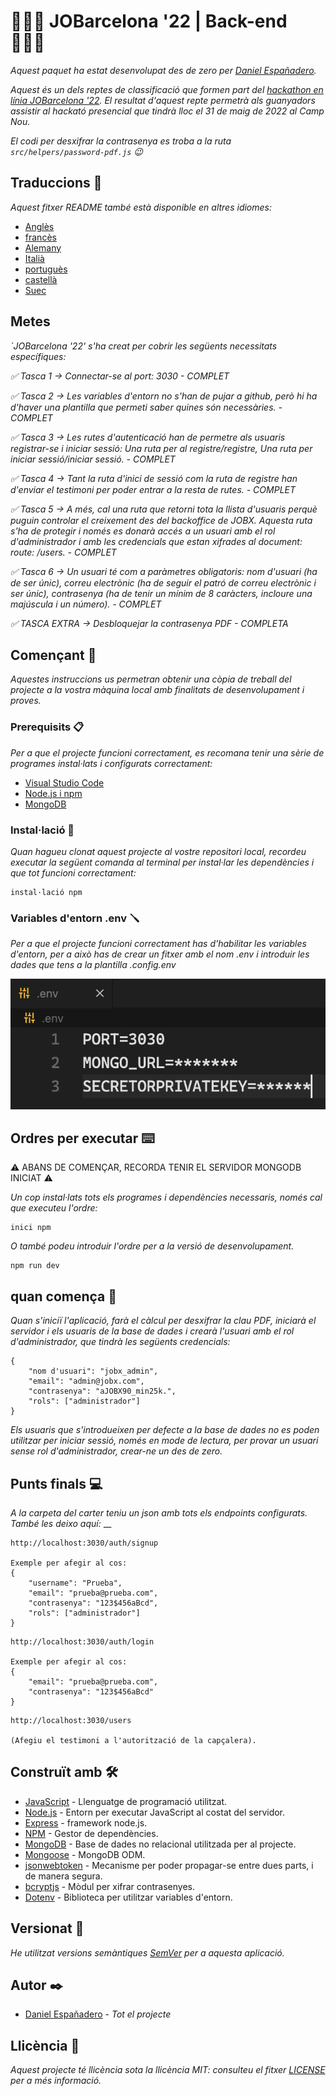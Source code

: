 # 👨🏻‍💻 JOBarcelona '22 | Back-end 👨🏻‍💻

_Aquest paquet ha estat desenvolupat des de zero per [Daniel Españadero](https://github.com/DanielEspanadero)._

_Aquest és un dels reptes de classificació que formen part del [hackathon en línia JOBarcelona '22](https://nuwe.io/challenge/jobarcelona-'22-back-end). El resultat d'aquest repte permetrà als guanyadors assistir al hackató presencial que tindrà lloc el 31 de maig de 2022 al Camp Nou._

_El codi per desxifrar la contrasenya es troba a la ruta `src/helpers/password-pdf.js` 😉_

## Traduccions 💬

_Aquest fitxer README també està disponible en altres idiomes:_
- [Anglès](https://github.com/DanielEspanadero/hackathon-jobarcelona22-back-javascript/blob/main/README.md)
- [francès](https://github.com/DanielEspanadero/hackathon-jobarcelona22-back-javascript/blob/main/docs/README-fr.md)
- [Alemany](https://github.com/DanielEspanadero/hackathon-jobarcelona22-back-javascript/blob/main/docs/README-de.md)
- [Italià](https://github.com/DanielEspanadero/hackathon-jobarcelona22-back-javascript/blob/main/docs/README-it.md)
- [portuguès](https://github.com/DanielEspanadero/hackathon-jobarcelona22-back-javascript/blob/main/docs/README-pt.md)
- [castellà](https://github.com/DanielEspanadero/hackathon-jobarcelona22-back-javascript/blob/main/docs/README-es.md)
- [Suec](https://github.com/DanielEspanadero/hackathon-jobarcelona22-back-javascript/blob/main/docs/README-se.md)

## Metes
_`JOBarcelona '22' s'ha creat per cobrir les següents necessitats específiques:_

_✅ Tasca 1 → Connectar-se al port: 3030 - COMPLET_

_✅ Tasca 2 → Les variables d'entorn no s'han de pujar a github, però hi ha d'haver una plantilla que permeti saber quines són necessàries. - COMPLET_

_✅ Tasca 3 → Les rutes d'autenticació han de permetre als usuaris registrar-se i iniciar sessió: Una ruta per al registre/registre, Una ruta per iniciar sessió/iniciar sessió. - COMPLET_

_✅ Tasca 4 → Tant la ruta d'inici de sessió com la ruta de registre han d'enviar el testimoni per poder entrar a la resta de rutes. - COMPLET_

_✅ Tasca 5 → A més, cal una ruta que retorni tota la llista d'usuaris perquè puguin controlar el creixement des del backoffice de JOBX. Aquesta ruta s'ha de protegir i només es donarà accés a un usuari amb el rol d'administrador i amb les credencials que estan xifrades al document: route: /users. - COMPLET_

_✅ Tasca 6 → Un usuari té com a paràmetres obligatoris: nom d'usuari (ha de ser únic), correu electrònic (ha de seguir el patró de correu electrònic i ser únic), contrasenya (ha de tenir un mínim de 8 caràcters, incloure una majúscula i un número). - COMPLET_

_✅ TASCA EXTRA → Desbloquejar la contrasenya PDF - COMPLETA_

## Començant 🚀

_Aquestes instruccions us permetran obtenir una còpia de treball del projecte a la vostra màquina local amb finalitats de desenvolupament i proves._

### Prerequisits 📋

_Per a que el projecte funcioni correctament, es recomana tenir una sèrie de programes instal·lats i configurats correctament:_
- [Visual Studio Code](https://code.visualstudio.com/download)
- [Node.js i npm](https://nodejs.org/es/)
- [MongoDB](https://docs.mongodb.com/manual/installation/)

### Instal·lació 🔧

_Quan hagueu clonat aquest projecte al vostre repositori local, recordeu executar la següent comanda al terminal per instal·lar les dependències i que tot funcioni correctament:_
```
instal·lació npm
```

### Variables d'entorn .env 🪛

_Per a que el projecte funcioni correctament has d'habilitar les variables d'entorn, per a això has de crear un fitxer amb el nom .env i introduir les dades que tens a la plantilla .config.env_

![Demo](https://github.com/DanielEspanadero/hackathon-jobarcelona22-back-javascript/blob/main/docs/env.png)

## Ordres per executar ⌨️

⚠️ ABANS DE COMENÇAR, RECORDA TENIR EL SERVIDOR MONGODB INICIAT ⚠️

_Un cop instal·lats tots els programes i dependències necessaris, només cal que executeu l'ordre:_
```
inici npm
```
_O també podeu introduir l'ordre per a la versió de desenvolupament._
```
npm run dev
```

## quan comença 🤔
_Quan s'iniciï l'aplicació, farà el càlcul per desxifrar la clau PDF, iniciarà el servidor i els usuaris de la base de dades i crearà l'usuari amb el rol d'administrador, que tindrà les següents credencials:_
```
{
    "nom d'usuari": "jobx_admin",
    "email": "admin@jobx.com",
    "contrasenya": "aJOBX90_min25k.",
    "rols": ["administrador"]
}
```
_Els usuaris que s'introdueixen per defecte a la base de dades no es poden utilitzar per iniciar sessió, només en mode de lectura, per provar un usuari sense rol d'administrador, crear-ne un des de zero._

## Punts finals 💻

_A la carpeta del carter teniu un json amb tots els endpoints configurats._
_També les deixo aquí:_
__
```
http://localhost:3030/auth/signup

Exemple per afegir al cos:
{
    "username": "Prueba",
    "email": "prueba@prueba.com",
    "contrasenya": "123$456aBcd",
    "rols": ["administrador"]
}
```
```
http://localhost:3030/auth/login

Exemple per afegir al cos:
{
    "email": "prueba@prueba.com",
    "contrasenya": "123$456aBcd"
}
```
```
http://localhost:3030/users

(Afegiu el testimoni a l'autorització de la capçalera).
```

## Construït amb 🛠️

* [JavaScript](https://developer.mozilla.org/es/docs/Web/JavaScript) - Llenguatge de programació utilitzat.
* [Node.js](https://nodejs.org/es/docs/) - Entorn per executar JavaScript al costat del servidor.
* [Express](https://www.npmjs.com/package/express) - framework node.js.
* [NPM](https://www.npmjs.com/) - Gestor de dependències.
* [MongoDB](https://docs.mongodb.com/) - Base de dades no relacional utilitzada per al projecte.
* [Mongoose](https://mongoosejs.com/docs/guide.html) - MongoDB ODM.
* [jsonwebtoken](https://www.npmjs.com/package/jsonwebtoken) - Mecanisme per poder propagar-se entre dues parts, i de manera segura.
* [bcryptjs](https://www.npmjs.com/package/bcryptjs) - Mòdul per xifrar contrasenyes.
* [Dotenv](https://www.npmjs.com/package/dotenv) - Biblioteca per utilitzar variables d'entorn.

## Versionat 📌

_He utilitzat versions semàntiques [SemVer](http://semver.org/) per a aquesta aplicació._

## Autor ✒️

* [Daniel Españadero](https://github.com/DanielEspanadero) - *Tot el projecte*

## Llicència 📄

_Aquest projecte té llicència sota la llicència MIT: consulteu el fitxer [LICENSE](https://github.com/DanielEspanadero/hackathon-jobarcelona22-back-javascript/blob/main/LICENSE) per a més informació._
